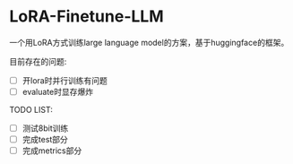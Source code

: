 # LoRA-Finetune-LLM

一个用LoRA方式训练large language model的方案，基于huggingface的框架。

目前存在的问题:

-[ ] 开lora时并行训练有问题
-[ ] evaluate时显存爆炸

TODO LIST:
- [ ] 测试8bit训练
- [ ] 完成test部分
- [ ] 完成metrics部分 